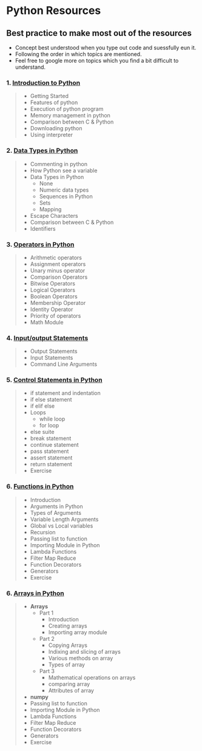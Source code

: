 # Python Resources 

## **Best practice to make most out of the resources**

- Concept best understood when you type out code and suessfully eun it. 
- Following the order in which topics are mentioned. 
- Feel free to google more on topics which you find a bit difficult to understand.   




### 1. [ Introduction to Python ](https://docs.google.com/document/d/1c_uS-KXuvEd7E2uGMUCqGFWlOJpgMVHrLUf1VHvHVY0/edit?usp=sharing)
> - Getting Started 
> - Features of python 
> - Execution of python program 
> - Memory management in python
> - Comparison between C & Python 
> - Downloading python
> - Using interpreter 

### 2. [Data Types in Python ](https://docs.google.com/document/d/1wj2ni7zCPCB3RLLrGCiFg8_tYjR4JLiSY79vaRXBQBg/edit#)
> - Commenting in python
> - How Python see a variable 
> - Data Types in Python
>   - None 
>   - Numeric data types
>   - Sequences in Python 
>   - Sets
>   - Mapping
> - Escape Characters 
> - Comparison between C & Python 
> - Identifiers 


### 3. [Operators in Python](https://docs.google.com/document/d/17AzFQ2S0TveE9BjURZavzhQLNWbWA_c_3-G47RC-QXI/edit#)
> - Arithmetic operators 
> - Assignment operators
> - Unary minus operator
> - Comparison Operators
> - Bitwise Operators 
> - Logical Operators
> - Boolean Operators
> - Membership Operator 
> - Identity Operator
> - Priority of operators 
> - Math Module 


### 4. [Input/output Statements](https://docs.google.com/document/d/1iXk12WJqhvyZwAsO3ri95OzjJUZk7z1Zy2hhjHT4-Yc/edit)
> - Output Statements 
> - Input Statements
> - Command Line Arguments 

### 5. [Control Statements in Python ](https://docs.google.com/document/d/1wj2ni7zCPCB3RLLrGCiFg8_tYjR4JLiSY79vaRXBQBg/edit#)
> - if statement and indentation
> - if else statement
> - if elif else 
> - Loops 
>   - while loop 
>   - for loop
> - else suite
> - break statement
> - continue statement 
> - pass statement 
> - assert statement
> - return statement
> - Exercise 

### 6. [Functions in Python ](https://docs.google.com/document/d/1Dr2klCzFHfaczT8nyboBgCJaeJNaJ11RRaQQrcIpcuE/edit)
> - Introduction
> -  Arguments in Python
> - Types of Arguments
> - Variable Length Arguments
> - Global vs Local variables 
> - Recursion 
> - Passing list to function 
> - Importing Module in Python  
> - Lambda Functions
> - Filter Map Reduce 
> - Function Decorators  
> - Generators 
> - Exercise 

### 6. [Arrays in Python](https://docs.google.com/document/d/1anbT72ur-9oTGRd00-RIODyuw43LYNKosoY98My_CEs/edit)
> - **Arrays** 
>   - Part 1 
>     - Introduction
>     - Creating arrays 
>     - Importing array module 
>   - Part 2 
>     - Copying Arrays
>     - Indixing and slicing of arrays 
>     - Various methods on array 
>     - Types of array 
>   - Part 3
>     - Mathematical operations on arrays 
>     - comparing array
>     - Attributes of array
> - **numpy**      
> - Passing list to function 
> - Importing Module in Python  
> - Lambda Functions
> - Filter Map Reduce 
> - Function Decorators  
> - Generators 
> - Exercise 



